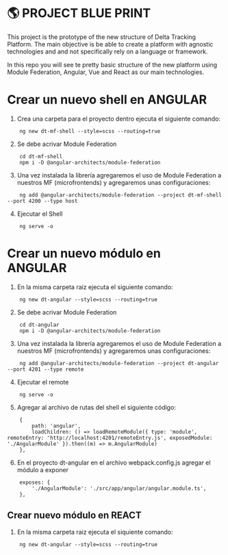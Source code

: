 # 🌎 PROJECT BLUE PRINT
This project is the prototype of the new structure of Delta Tracking Platform. The main objective is be able to create a platform with agnostic technologies and and not specifically rely on a language or framework.

In this repo you will see te pretty basic structure of the new platform using Module Federation, Angular, Vue and React as our main technologies.








# Crear un nuevo shell en ANGULAR

1. Crea una carpeta para el proyecto dentro ejecuta el siguiente comando: 
```console
    ng new dt-mf-shell --style=scss --routing=true
```
2. Se debe acrivar Module Federation
```console
    cd dt-mf-shell
    npm i -D @angular-architects/module-federation
```
3. Una vez instalada la librería agregaremos el uso de Module Federation a nuestros MF (microfrontends) y agregaremos unas configuraciones:
```console
    ng add @angular-architects/module-federation --project dt-mf-shell --port 4200 --type host
```
4. Ejecutar el Shell
```console
    ng serve -o
```


# Crear un nuevo módulo en ANGULAR
1. En la misma carpeta raiz ejecuta el siguiente comando: 
```console
    ng new dt-angular --style=scss --routing=true
```
2. Se debe acrivar Module Federation
```console
    cd dt-angular
    npm i -D @angular-architects/module-federation
```
3. Una vez instalada la librería agregaremos el uso de Module Federation a nuestros MF (microfrontends) y agregaremos unas configuraciones:
```console
    ng add @angular-architects/module-federation --project dt-angular --port 4201 --type remote
```
4. Ejecutar el remote
```console
    ng serve -o
```
5. Agregar al archivo de rutas del shell el siguiente código:
```console
    {
        path: 'angular',
        loadChildren: () => loadRemoteModule({ type: 'module', remoteEntry: 'http://localhost:4201/remoteEntry.js', exposedModule: './AngularModule' }).then((m) => m.AngularModule)
    },
```
6. En el proyecto dt-angular en el archivo webpack.config.js agregar el módulo a exponer
```console
    exposes: {
        './AngularModule': './src/app/angular/angular.module.ts',
    },
```




## Crear nuevo módulo en REACT
1. En la misma carpeta raiz ejecuta el siquiente comando: 
```console
    ng new dt-angular --style=scss --routing=true
```
